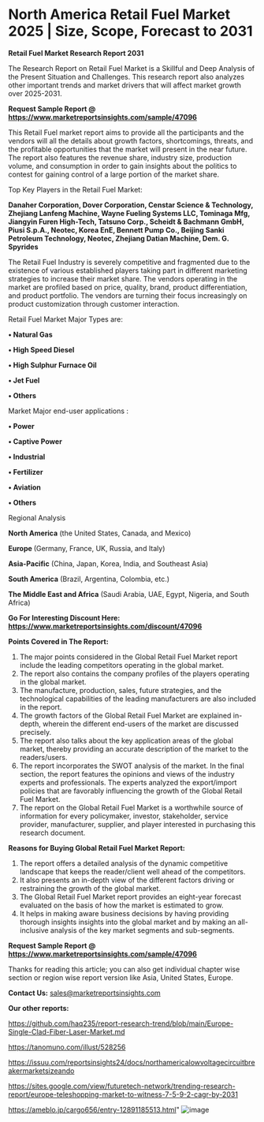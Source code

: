 # North America Retail Fuel Market 2025 | Size, Scope, Forecast to 2031

<strong>Retail Fuel Market Research Report 2031</strong>

The Research Report on Retail Fuel Market is a Skillful and Deep Analysis of the Present Situation and Challenges. This research report also analyzes other important trends and market drivers that will affect market growth over 2025-2031.

<strong>Request Sample Report @ <a href=https://www.marketreportsinsights.com/sample/47096>https://www.marketreportsinsights.com/sample/47096</a></strong>

This Retail Fuel market report aims to provide all the participants and the vendors will all the details about growth factors, shortcomings, threats, and the profitable opportunities that the market will present in the near future. The report also features the revenue share, industry size, production volume, and consumption in order to gain insights about the politics to contest for gaining control of a large portion of the market share.

Top Key Players in the Retail Fuel Market:

<strong>Danaher Corporation, Dover Corporation, Censtar Science & Technology, Zhejiang Lanfeng Machine, Wayne Fueling Systems LLC, Tominaga Mfg, Jiangyin Furen High-Tech, Tatsuno Corp., Scheidt & Bachmann GmbH, Piusi S.p.A., Neotec, Korea EnE, Bennett Pump Co., Beijing Sanki Petroleum Technology, Neotec, Zhejiang Datian Machine, Dem. G. Spyrides</strong>

The Retail Fuel Industry is severely competitive and fragmented due to the existence of various established players taking part in different marketing strategies to increase their market share. The vendors operating in the market are profiled based on price, quality, brand, product differentiation, and product portfolio. The vendors are turning their focus increasingly on product customization through customer interaction.

Retail Fuel Market Major Types are:

<strong>•  Natural Gas

•  High Speed Diesel

•  High Sulphur Furnace Oil

•  Jet Fuel

•  Others</strong>

Market Major end-user applications :

<strong>•  Power

•  Captive Power

•  Industrial

•  Fertilizer

•  Aviation

•  Others</strong>

Regional Analysis

</u><strong><b>North America</b></strong> (the United States, Canada, and Mexico)

<strong><b>Europe </b></strong>(Germany, France, UK, Russia, and Italy)

<strong><b>Asia-Pacific</b></strong> (China, Japan, Korea, India, and Southeast Asia)

<strong><b>South America</b></strong> (Brazil, Argentina, Colombia, etc.)

<strong><b>The Middle East and Africa</b></strong> (Saudi Arabia, UAE, Egypt, Nigeria, and South Africa)

<strong>Go For Interesting Discount Here: <a href=https://www.marketreportsinsights.com/discount/47096>https://www.marketreportsinsights.com/discount/47096</a></strong>

<strong>Points Covered in The Report:</strong>
<ol>
  <li>The major points considered in the Global Retail Fuel Market report include the leading competitors operating in the global market.</li>
  <li>The report also contains the company profiles of the players operating in the global market.</li>
  <li>The manufacture, production, sales, future strategies, and the technological capabilities of the leading manufacturers are also included in the report.</li>
  <li>The growth factors of the Global Retail Fuel Market are explained in-depth, wherein the different end-users of the market are discussed precisely.</li>
  <li>The report also talks about the key application areas of the global market, thereby providing an accurate description of the market to the readers/users.</li>
  <li>The report incorporates the SWOT analysis of the market. In the final section, the report features the opinions and views of the industry experts and professionals. The experts analyzed the export/import policies that are favorably influencing the growth of the Global Retail Fuel Market.</li>
  <li>The report on the Global Retail Fuel Market is a worthwhile source of information for every policymaker, investor, stakeholder, service provider, manufacturer, supplier, and player interested in purchasing this research document.</li>
</ol>
<strong>Reasons for Buying Global Retail Fuel Market Report:</strong>

<ol>
  <li>The report offers a detailed analysis of the dynamic competitive landscape that keeps the reader/client well ahead of the competitors.</li>
  <li>It also presents an in-depth view of the different factors driving or restraining the growth of the global market.</li>
  <li>The Global Retail Fuel Market report provides an eight-year forecast evaluated on the basis of how the market is estimated to grow.</li>
  <li>It helps in making aware business decisions by having providing thorough insights insights into the global market and by making an all-inclusive analysis of the key market segments and sub-segments.</li>
</ol>
<strong>Request Sample Report @ <a href=https://www.marketreportsinsights.com/sample/47096>https://www.marketreportsinsights.com/sample/47096</a></strong>


Thanks for reading this article; you can also get individual chapter wise section or region wise report version like Asia, United States, Europe.

<strong>Contact Us:</strong>
sales@marketreportsinsights.com

<strong>Our other reports:</strong>

<a href=https://github.com/haq235/report-research-trend/blob/main/Europe-Single-Clad-Fiber-Laser-Market.md>https://github.com/haq235/report-research-trend/blob/main/Europe-Single-Clad-Fiber-Laser-Market.md</a>

<a href=https://tanomuno.com/illust/528256>https://tanomuno.com/illust/528256</a>

<a href=https://issuu.com/reportsinsights24/docs/northamericalowvoltagecircuitbreakermarketsizeando>https://issuu.com/reportsinsights24/docs/northamericalowvoltagecircuitbreakermarketsizeando</a>

<a href=https://sites.google.com/view/futuretech-network/trending-research-report/europe-teleshopping-market-to-witness-7-5-9-2-cagr-by-2031>https://sites.google.com/view/futuretech-network/trending-research-report/europe-teleshopping-market-to-witness-7-5-9-2-cagr-by-2031</a>

<a href=https://ameblo.jp/cargo656/entry-12891185513.html>https://ameblo.jp/cargo656/entry-12891185513.html</a>"
![image](https://github.com/user-attachments/assets/b5e52711-7702-4cd6-908e-5963265ab333)
